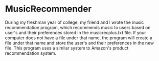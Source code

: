 # MusicRecommender
During my freshman year of college, my friend and I wrote the music recommendation program,
which recommends music to users based on user's and their preferences stored in the musicrecplus.txt file. If your computer does not have a file under that name,
the program will create a file under that name and store the user's and their preferences in the new file. This program uses a similar system to Amazon's product
recommendation system. 

